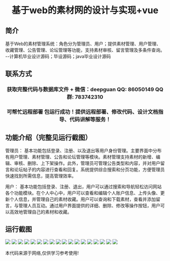 <p><h1 align="center">基于web的素材网的设计与实现+vue</h1></p>

## 简介
基于Web的素材管理系统：角色分为管理员、用户；提供素材管理、用户管理、收藏管理、公告管理、论坛管理等功能，支持素材审核、留言管理及多条件查询。    --计算机毕业设计源码；毕设源码；java毕业设计源码


## 联系方式
<p><h3 align="center">获取完整代码与数据库文件 + 微信：deepguan QQ: 86050149 QQ群: 783742310</h3></p>
<p><h3 align="center">可帮忙远程部署 包运行成功！提供远程部署、修改代码、设计文档指导、代码讲解等服务！</h3></p>

## 功能介绍（完整见运行截图）
管理员： 基本功能包括登录、注册、以及退出等用户身份管理。主要界面中分布有用户管理、素材管理、公告和论坛管理等模块。素材管理支持素材的新增、编辑、审核、删除、上下架操作。此外，管理员可管理公告类型和内容，并对用户留言和论坛帖子的内容进行查看和回复。系统提供综合搜索和分页功能，方便管理员快速找到所需信息，提高管理效率。

用户： 基本功能包括登录、注册、退出，用户可以通过搜索和导航轻松访问网站各个功能模块。在个人中心中，用户可以查看和编辑个人账户信息、上传头像、更新个人信息，并管理自己的素材收藏。用户可以查询和下载素材，查看并添加留言，与管理人员互动。通过用户界面提供的详细、删除、修改等操作按钮，用户可以高效地管理自己的素材和收藏。


## 运行截图
![](https://bs-1329754181.cos.ap-shanghai.myqcloud.com/ssm/sucaiwang/img/001.jpg)
![](https://bs-1329754181.cos.ap-shanghai.myqcloud.com/ssm/sucaiwang/img/002.jpg)
![](https://bs-1329754181.cos.ap-shanghai.myqcloud.com/ssm/sucaiwang/img/003.jpg)
![](https://bs-1329754181.cos.ap-shanghai.myqcloud.com/ssm/sucaiwang/img/004.jpg)
![](https://bs-1329754181.cos.ap-shanghai.myqcloud.com/ssm/sucaiwang/img/005.jpg)
![](https://bs-1329754181.cos.ap-shanghai.myqcloud.com/ssm/sucaiwang/img/006.jpg)
![](https://bs-1329754181.cos.ap-shanghai.myqcloud.com/ssm/sucaiwang/img/007.jpg)
![](https://bs-1329754181.cos.ap-shanghai.myqcloud.com/ssm/sucaiwang/img/008.jpg)
![](https://bs-1329754181.cos.ap-shanghai.myqcloud.com/ssm/sucaiwang/img/009.jpg)
![](https://bs-1329754181.cos.ap-shanghai.myqcloud.com/ssm/sucaiwang/img/010.jpg)
![](https://bs-1329754181.cos.ap-shanghai.myqcloud.com/ssm/sucaiwang/img/011.jpg)
![](https://bs-1329754181.cos.ap-shanghai.myqcloud.com/ssm/sucaiwang/img/012.jpg)
![](https://bs-1329754181.cos.ap-shanghai.myqcloud.com/ssm/sucaiwang/img/013.jpg)
![](https://bs-1329754181.cos.ap-shanghai.myqcloud.com/ssm/sucaiwang/img/014.jpg)
![](https://bs-1329754181.cos.ap-shanghai.myqcloud.com/ssm/sucaiwang/img/015.jpg)
![](https://bs-1329754181.cos.ap-shanghai.myqcloud.com/ssm/sucaiwang/img/016.jpg)
![](https://bs-1329754181.cos.ap-shanghai.myqcloud.com/ssm/sucaiwang/img/017.jpg)
![](https://bs-1329754181.cos.ap-shanghai.myqcloud.com/ssm/sucaiwang/img/018.jpg)

<p>本代码来源于网络,仅供学习参考使用!</p>
